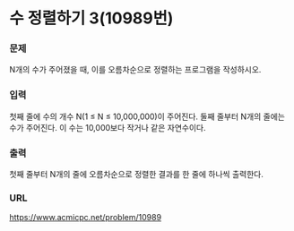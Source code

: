 # 수 정렬하기 3\(10989번\)

### 문제

N개의 수가 주어졌을 때, 이를 오름차순으로 정렬하는 프로그램을 작성하시오.
     

### 입력

첫째 줄에 수의 개수 N\(1 ≤ N ≤ 10,000,000\)이 주어진다. 둘째 줄부터 N개의 줄에는 수가 주어진다. 이 수는 10,000보다 작거나 같은 자연수이다.


### 출력

첫째 줄부터 N개의 줄에 오름차순으로 정렬한 결과를 한 줄에 하나씩 출력한다.


### URL

https://www.acmicpc.net/problem/10989